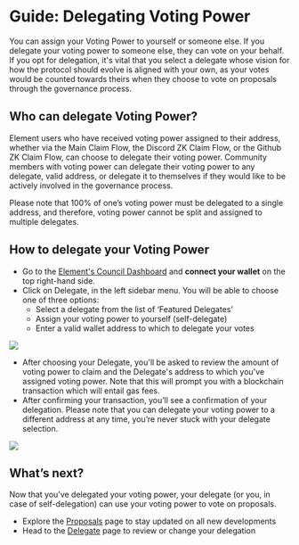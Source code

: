 # Guide: Delegating Voting Power

You can assign your Voting Power to yourself or someone else. If you delegate your voting power to someone else, they can vote on your behalf. If you opt for delegation, it's vital that you select a delegate whose vision for how the protocol should evolve is aligned with your own, as your votes would be counted towards theirs when they choose to vote on proposals through the governance process.

## Who can delegate Voting Power?

Element users who have received voting power assigned to their address, whether via the Main Claim Flow, the Discord ZK Claim Flow, or the Github ZK Claim Flow, can choose to delegate their voting power. Community members with voting power can delegate their voting power to any delegate, valid address, or delegate it to themselves if they would like to be actively involved in the governance process.

Please note that 100% of one’s voting power must be delegated to a single address, and therefore, voting power cannot be split and assigned to multiple delegates.

## How to delegate your Voting Power

* Go to the [Element's Council Dashboard](https://gov.element.fi) and **connect your wallet** on the top right-hand side.
* Click on Delegate, in the left sidebar menu. You will be able to choose one of three options:
  * Select a delegate from the list of ‘Featured Delegates’
  * Assign your voting power to yourself (self-delegate)
  * Enter a valid wallet address to which to delegate your votes

![](../../../../.gitbook/assets/guides/delegating\_1.jpeg)

* After choosing your Delegate, you'll be asked to review the amount of voting power to claim and the Delegate's address to which you've assigned voting power. Note that this will prompt you with a blockchain transaction which will entail gas fees.
* After confirming your transaction, you’ll see a confirmation of your delegation. Please note that you can delegate your voting power to a different address at any time, you’re never stuck with your delegate selection.

![](../../../../.gitbook/assets/guides/delegating\_2.jpeg)

## What’s next?

Now that you’ve delegated your voting power, your delegate (or you, in case of self-delegation) can use your voting power to vote on proposals.

* Explore the [Proposals](https://gov.element.fi/proposals) page to stay updated on all new developments
* Head to the [Delegate](https://gov.element.fi/delegate) page to review or change your delegation

